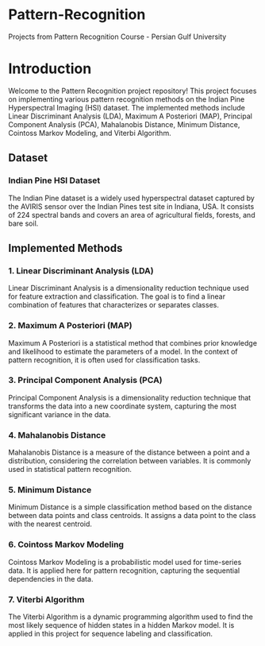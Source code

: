# Pattern-Recognition
Projects from Pattern Recognition Course - Persian Gulf University

# Introduction
Welcome to the Pattern Recognition project repository! This project focuses on implementing various pattern recognition methods on the Indian Pine Hyperspectral Imaging (HSI) dataset. The implemented methods include Linear Discriminant Analysis (LDA), Maximum A Posteriori (MAP), Principal Component Analysis (PCA), Mahalanobis Distance, Minimum Distance, Cointoss Markov Modeling, and Viterbi Algorithm.

## Dataset
### Indian Pine HSI Dataset
The Indian Pine dataset is a widely used hyperspectral dataset captured by the AVIRIS sensor over the Indian Pines test site in Indiana, USA. It consists of 224 spectral bands and covers an area of agricultural fields, forests, and bare soil.

## Implemented Methods
### 1. Linear Discriminant Analysis (LDA)
Linear Discriminant Analysis is a dimensionality reduction technique used for feature extraction and classification. The goal is to find a linear combination of features that characterizes or separates classes.

### 2. Maximum A Posteriori (MAP)
Maximum A Posteriori is a statistical method that combines prior knowledge and likelihood to estimate the parameters of a model. In the context of pattern recognition, it is often used for classification tasks.

### 3. Principal Component Analysis (PCA)
Principal Component Analysis is a dimensionality reduction technique that transforms the data into a new coordinate system, capturing the most significant variance in the data.

### 4. Mahalanobis Distance
Mahalanobis Distance is a measure of the distance between a point and a distribution, considering the correlation between variables. It is commonly used in statistical pattern recognition.

### 5. Minimum Distance
Minimum Distance is a simple classification method based on the distance between data points and class centroids. It assigns a data point to the class with the nearest centroid.

### 6. Cointoss Markov Modeling
Cointoss Markov Modeling is a probabilistic model used for time-series data. It is applied here for pattern recognition, capturing the sequential dependencies in the data.

### 7. Viterbi Algorithm
The Viterbi Algorithm is a dynamic programming algorithm used to find the most likely sequence of hidden states in a hidden Markov model. It is applied in this project for sequence labeling and classification.
